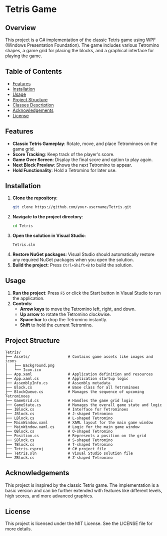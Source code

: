 # Tetris Game

## Overview

This project is a C# implementation of the classic Tetris game using WPF (Windows Presentation Foundation). The game includes various Tetromino shapes, a game grid for placing the blocks, and a graphical interface for playing the game.

## Table of Contents

- [Features](#features)
- [Installation](#installation)
- [Usage](#usage)
- [Project Structure](#project-structure)
- [Classes Description](#classes-description)
- [Acknowledgements](#acknowledgements)
- [License](#license)

## Features

- **Classic Tetris Gameplay**: Rotate, move, and place Tetrominoes on the game grid.
- **Score Tracking**: Keep track of the player's score.
- **Game Over Screen**: Display the final score and option to play again.
- **Next Block Preview**: Shows the next Tetromino to appear.
- **Hold Functionality**: Hold a Tetromino for later use.

## Installation

1. **Clone the repository**:
   ```bash
   git clone https://github.com/your-username/Tetris.git
   ```
2. **Navigate to the project directory**:
   ```bash
   cd Tetris
   ```
3. **Open the solution in Visual Studio**:
   ```bash
   Tetris.sln
   ```
4. **Restore NuGet packages**: Visual Studio should automatically restore any required NuGet packages when you open the solution.
5. **Build the project**: Press `Ctrl+Shift+B` to build the solution.

## Usage

1. **Run the project**: Press `F5` or click the Start button in Visual Studio to run the application.
2. **Controls**:
   - **Arrow keys** to move the Tetromino left, right, and down.
   - **Up arrow** to rotate the Tetromino clockwise.
   - **Space bar** to drop the Tetromino instantly.
   - **Shift** to hold the current Tetromino.

## Project Structure

```plaintext
Tetris/
├── Assets/                 # Contains game assets like images and icons
│   ├── Background.png
│   └── Icon.ico
├── App.xaml                # Application definition and resources
├── App.xaml.cs             # Application startup logic
├── AssemblyInfo.cs         # Assembly metadata
├── Block.cs                # Base class for all Tetrominoes
├── BlockQueue.cs           # Manages the sequence of upcoming Tetrominoes
├── GameGrid.cs             # Handles the game grid logic
├── GameState.cs            # Manages the overall game state and logic
├── IBlock.cs               # Interface for Tetrominoes
├── JBlock.cs               # J-shaped Tetromino
├── LBlock.cs               # L-shaped Tetromino
├── MainWindow.xaml         # XAML layout for the main game window
├── MainWindow.xaml.cs      # Logic for the main game window
├── OBlock.cs               # O-shaped Tetromino
├── Position.cs             # Represents a position on the grid
├── SBlock.cs               # S-shaped Tetromino
├── TBlock.cs               # T-shaped Tetromino
├── Tetris.csproj           # C# project file
├── Tetris.sln              # Visual Studio solution file
└── ZBlock.cs               # Z-shaped Tetromino
```

## Acknowledgements

This project is inspired by the classic Tetris game. The implementation is a basic version and can be further extended with features like different levels, high scores, and more advanced graphics.

## License

This project is licensed under the MIT License. See the LICENSE file for more details.
